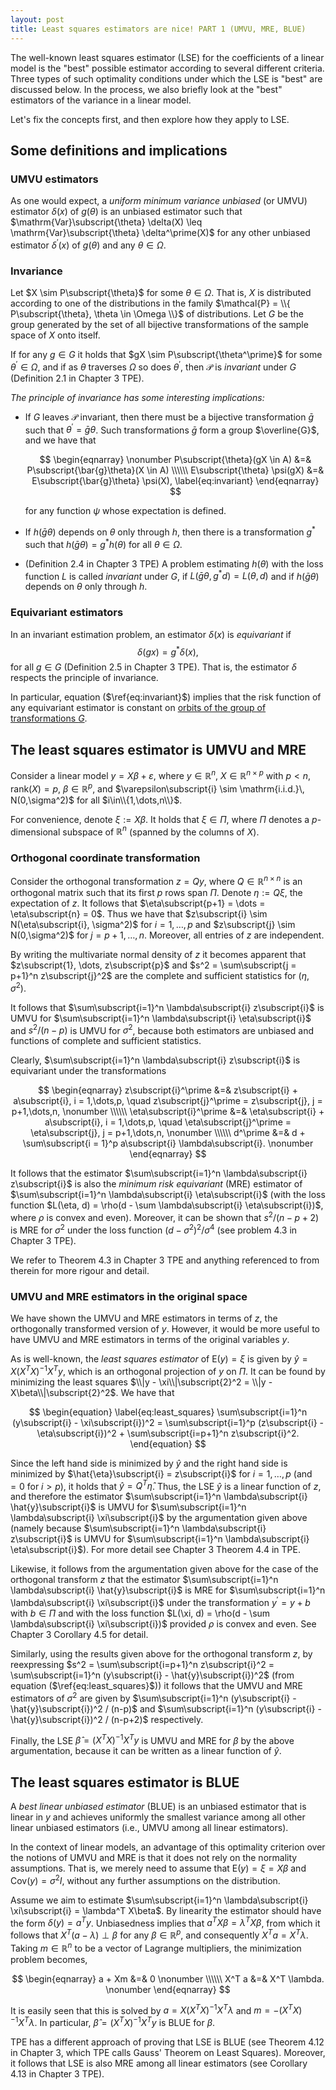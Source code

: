```yaml
---
layout: post
title: Least squares estimators are nice! PART 1 (UMVU, MRE, BLUE)
---
```


The well-known least squares estimator (LSE) for the coefficients of a linear model is the "best" possible estimator according to several different criteria. Three types of such optimality conditions under which the LSE is "best" are discussed below. In the process, we also briefly look at the "best" estimators of the variance in a linear model.

Let's fix the concepts first, and then explore how they apply to LSE.

## Some definitions and implications 

### UMVU estimators

As one would expect, a *uniform minimum variance unbiased* (or UMVU) estimator $\delta(x)$ of $g(\theta)$ is an unbiased estimator such that
$\mathrm{Var}\subscript{\theta} \delta(X) \leq \mathrm{Var}\subscript{\theta} \delta^\prime(X)$ for any other unbiased estimator 
$\delta^\prime(x)$ of $g(\theta)$ and any $\theta\in\Omega$.

### Invariance

Let $X \sim P\subscript{\theta}$ for some $\theta\in\Omega$. That is, $X$ is distributed according to one of the distributions in the family $\mathcal{P} = \\{ P\subscript{\theta}, \theta \in \Omega \\}$ of distributions. Let $G$ be the group generated by the set of all bijective transformations of the sample space of $X$ onto itself.

If for any $g\in G$ it holds that $gX \sim P\subscript{\theta^\prime}$ for some $\theta^\prime \in \Omega$, and if as $\theta$ traverses $\Omega$ so does $\theta^\prime$, then $\mathcal{P}$ is *invariant* under $G$ (Definition 2.1 in Chapter 3 TPE).

*The principle of invariance has some interesting implications:*

* If $G$ leaves $\mathcal{P}$ invariant, then there must be a bijective transformation $\bar{g}$ such that $\theta^\prime = \bar{g}\theta$. Such transformations $\bar{g}$ form a group $\overline{G}$, and we have that

    $$
    \begin{eqnarray}
    \nonumber
    P\subscript{\theta}(gX \in A) &=& P\subscript{\bar{g}\theta}(X \in A) \\\\\\
    E\subscript{\theta} \psi(gX) &=& E\subscript{\bar{g}\theta} \psi(X),
    \label{eq:invariant}
    \end{eqnarray}
    $$

    for any function $\psi$ whose expectation is defined.

* If $h(\bar{g}\theta)$ depends on $\theta$ only through $h$, then there is a transformation $g^\ast$ such that
$h(\bar{g}\theta) = g^\ast h(\theta)$ for all $\theta\in\Omega$.

* (Definition 2.4 in Chapter 3 TPE) A problem estimating $h(\theta)$ with the loss function $L$ is called *invariant* under $G$, if $L(\bar{g}\theta, g^\ast d) = L(\theta, d)$ and if $h(\bar{g}\theta)$ depends on $\theta$ only through $h$.

### Equivariant estimators

In an invariant estimation problem, an estimator $\delta(x)$ is *equivariant* if
$$\delta(gx) = g^\ast \delta(x),$$
for all $g\in G$ (Definition 2.5 in Chapter 3 TPE).
That is, the estimator $\delta$ respects the principle of invariance.

In particular, equation ($\ref{eq:invariant}$) implies that the risk function of any equivariant estimator is constant on [orbits of the group of transformations $G$](https://en.wikipedia.org/wiki/Group_action#Orbits_and_stabilizers).

## The least squares estimator is UMVU and MRE

Consider a linear model $y = X\beta + \varepsilon$, where $y\in\mathbb{R}^n$, $X\in\mathbb{R}^{n\times p}$ with $p < n$, $\mathrm{rank}(X) = p$, $\beta\in\mathbb{R}^p$, and $\varepsilon\subscript{i} \sim \mathrm{i.i.d.}\, N(0,\sigma^2)$ for all $i\in\\{1,\dots,n\\}$.

For convenience, denote $\xi := X\beta$. It holds that $\xi\in\Pi$, where $\Pi$ denotes a $p$-dimensional subspace of $\mathbb{R}^n$ (spanned by the columns of $X$).

### Orthogonal coordinate transformation

Consider the orthogonal transformation $z = Qy$, where $Q\in\mathbb{R}^{n\times n}$ is an orthogonal matrix such that its first $p$ rows span $\Pi$. Denote $\eta := Q\xi$, the expectation of $z$. It follows that $\eta\subscript{p+1} = \dots = \eta\subscript{n} = 0$. Thus we have that
$z\subscript{i} \sim N(\eta\subscript{i}, \sigma^2)$ for $i=1,\dots,p$ and $z\subscript{j} \sim N(0,\sigma^2)$ for $j=p+1,\dots,n$. Moreover, all entries of $z$ are independent.

By writing the multivariate normal density of $z$ it becomes apparent that $z\subscript{1}, \dots, z\subscript{p}$ and $s^2 = \sum\subscript{j = p+1}^n z\subscript{j}^2$ are the complete and sufficient statistics for $(\eta, \sigma^2)$.

It follows that $\sum\subscript{i=1}^n \lambda\subscript{i} z\subscript{i}$ is UMVU for $\sum\subscript{i=1}^n \lambda\subscript{i} \eta\subscript{i}$ and $s^2 / (n-p)$ is UMVU for $\sigma^2$, because both estimators are unbiased and functions of complete and sufficient statistics.

Clearly, $\sum\subscript{i=1}^n \lambda\subscript{i} z\subscript{i}$ is equivariant under the transformations

$$
\begin{eqnarray}
z\subscript{i}^\prime &=& z\subscript{i} + a\subscript{i}, i = 1,\dots,p, \quad z\subscript{j}^\prime = z\subscript{j}, j = p+1,\dots,n, \nonumber \\\\\\
\eta\subscript{i}^\prime &=& \eta\subscript{i} + a\subscript{i}, i = 1,\dots,p, \quad \eta\subscript{j}^\prime = \eta\subscript{j}, j = p+1,\dots,n, \nonumber \\\\\\
d^\prime &=& d + \sum\subscript{i = 1}^p a\subscript{i} \lambda\subscript{i}. \nonumber
\end{eqnarray}
$$

It follows that the estimator $\sum\subscript{i=1}^n \lambda\subscript{i} z\subscript{i}$ is also the *minimum risk equivariant* (MRE) estimator of $\sum\subscript{i=1}^n \lambda\subscript{i} \eta\subscript{i}$ (with the loss function $L(\eta, d) = \rho(d - \sum \lambda\subscript{i} \eta\subscript{i})$, where $\rho$ is convex and even). Moreover, it can be shown that $s^2 / (n-p+2)$ is MRE for $\sigma^2$ under the loss function $(d-\sigma^2)^2 / \sigma^4$ (see problem 4.3 in Chapter 3 TPE).

We refer to Theorem 4.3 in Chapter 3 TPE and anything referenced to from therein for more rigour and detail.

### UMVU and MRE estimators in the original space

We have shown the UMVU and MRE estimators in terms of $z$, the orthogonally transformed version of $y$. However, it would be more useful to have UMVU and MRE estimators in terms of the original variables $y$.

As is well-known, the *least squares estimator* of $\mathrm{E}(y) = \xi$ is given by $\hat{y} = X (X^T X)^{-1} X^T y$, which is an orthogonal projection of $y$ on $\Pi$. It can be found by minimizing the least squares $\\|y - \xi\\|\subscript{2}^2 = \\|y - X\beta\\|\subscript{2}^2$. We have that

$$
\begin{equation}
\label{eq:least_squares}
\sum\subscript{i=1}^n (y\subscript{i} - \xi\subscript{i})^2 = \sum\subscript{i=1}^p (z\subscript{i} - \eta\subscript{i})^2 + \sum\subscript{i=p+1}^n z\subscript{i}^2.
\end{equation}
$$

Since the left hand side is minimized by $\hat{y}$ and the right hand side is minimized by $\hat{\eta}\subscript{i} = z\subscript{i}$ for $i = 1,\dots,p$ (and $=0$ for $i>p$), it holds that $\hat{y} = Q^T\hat{\eta}$. Thus, the LSE $\hat{y}$ is a linear function of $z$, and therefore the estimator $\sum\subscript{i=1}^n \lambda\subscript{i} \hat{y}\subscript{i}$ is UMVU for $\sum\subscript{i=1}^n \lambda\subscript{i} \xi\subscript{i}$ by the argumentation given above (namely because $\sum\subscript{i=1}^n \lambda\subscript{i} z\subscript{i}$ is UMVU for $\sum\subscript{i=1}^n \lambda\subscript{i} \eta\subscript{i}$).
For more detail see Chapter 3 Theorem 4.4 in TPE.

Likewise, it follows from the argumentation given above for the case of the orthogonal transform $z$ that the estimator $\sum\subscript{i=1}^n \lambda\subscript{i} \hat{y}\subscript{i}$ is MRE for $\sum\subscript{i=1}^n \lambda\subscript{i} \xi\subscript{i}$ under the transformation
$y^\prime = y + b$ with $b\in\Pi$ and with the loss function $L(\xi, d) = \rho(d - \sum \lambda\subscript{i} \xi\subscript{i})$ provided $\rho$ is convex and even.
See Chapter 3 Corollary 4.5 for detail.

Similarly, using the results given above for the orthogonal transform $z$, by reexpressing 
$s^2 = \sum\subscript{i=p+1}^n z\subscript{i}^2 = \sum\subscript{i=1}^n (y\subscript{i} - \hat{y}\subscript{i})^2$ (from equation ($\ref{eq:least_squares}$)) it follows that the UMVU and MRE estimators of $\sigma^2$ are given by
$\sum\subscript{i=1}^n (y\subscript{i} - \hat{y}\subscript{i})^2 / (n-p)$ and $\sum\subscript{i=1}^n (y\subscript{i} - \hat{y}\subscript{i})^2 / (n-p+2)$ respectively.

Finally, the LSE $\hat{\beta} = (X^T X)^{-1}X^T y$ is UMVU and MRE for $\beta$ by the above argumentation, because it can be written as a linear function of $\hat{y}$.

## The least squares estimator is BLUE

A *best linear unbiased estimator* (BLUE) is an unbiased estimator that is linear in $y$ and achieves uniformly the smallest variance among all other linear unbiased estimators (i.e., UMVU among all linear estimators).

In the context of linear models, an advantage of this optimality criterion over the notions of UMVU and MRE is that it does not rely on the normality assumptions. That is, we merely need to assume that $\mathrm{E}(y) = \xi = X\beta$ and $\mathrm{Cov}(y) = \sigma^2 I$, without any further assumptions on the distribution.

Assume we aim to estimate $\sum\subscript{i=1}^n \lambda\subscript{i} \xi\subscript{i} = \lambda^T X\beta$. By linearity the estimator should have the form $\delta(y) = a^T y$. Unbiasedness implies that $a^T X \beta = \lambda^T X \beta$, from which it follows that $X^T (a - \lambda) \perp \beta$ for any $\beta\in\mathbb{R}^p$, and consequently $X^T a = X^T \lambda$. Taking $m\in\mathbb{R}^n$ to be a vector of Lagrange multipliers, the minimization problem becomes,

$$
\begin{eqnarray}
a + Xm &=& 0 \nonumber \\\\\\
X^T a &=& X^T \lambda. \nonumber
\end{eqnarray}
$$

It is easily seen that this is solved by $a = X(X^T X)^{-1} X^T \lambda$ and $m = -(X^T X)^{-1} X^T \lambda$. In particular, $\hat{\beta} = (X^T X)^{-1} X^T y$ is BLUE for $\beta$.

TPE has a different approach of proving that LSE is BLUE (see Theorem 4.12 in Chapter 3, which TPE calls Gauss' Theorem on Least Squares). Moreover, it follows that LSE is also MRE among all linear estimators (see Corollary 4.13 in Chapter 3 TPE).

